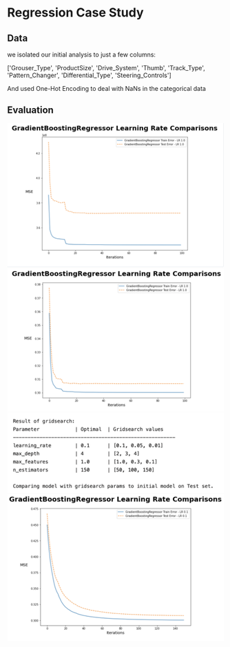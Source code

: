 # Regression Case Study
## Data
we isolated our initial analysis to just a few columns:

['Grouser_Type', 'ProductSize', 'Drive_System', 'Thumb', 'Track_Type', 'Pattern_Changer', 'Differential_Type', 'Steering_Controls']


And used One-Hot Encoding to deal with NaNs in the categorical data
## Evaluation
![GDBR](images/GDBR.png)
![LogGDBR](images/LogGDBR.png)
![GridSearch](images/gdbr_gridsearch.png)
![Optimized](images/gdbr_optimized.png)

